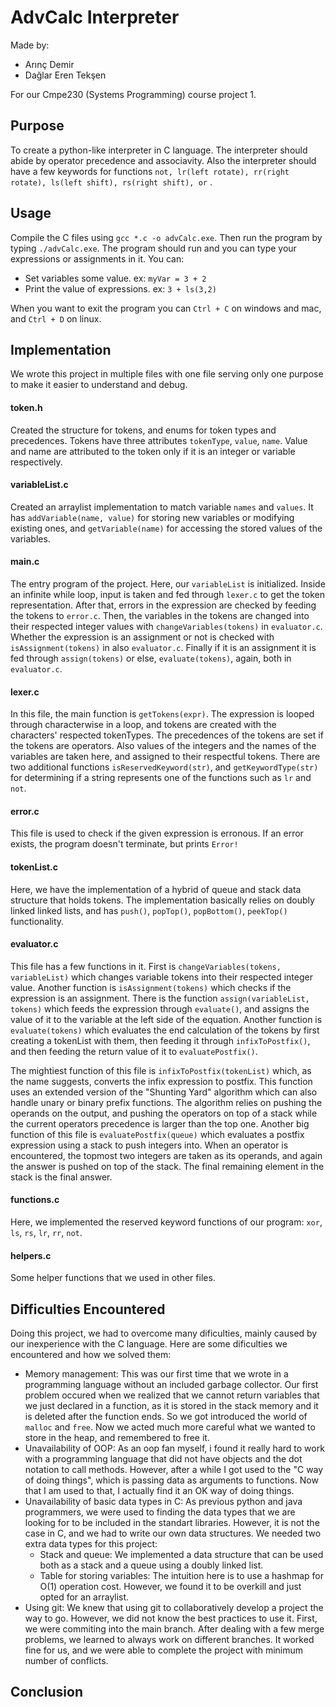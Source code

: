 # AdvCalc Interpreter
Made by:

- Arınç Demir
- Dağlar Eren Tekşen

For our Cmpe230 (Systems Programming) course project 1.

## Purpose
To create a python-like interpreter in C language. The interpreter should abide by operator precedence and associavity. Also the interpreter should have a few keywords for functions `not, lr(left rotate), rr(right rotate), ls(left shift), rs(right shift), or` .

## Usage
Compile the C files using `gcc *.c -o advCalc.exe`. Then run the program by typing `./advCalc.exe`. The program should run and you can type your expressions or assignments in it. You can:
- Set variables some value. ex: `myVar = 3 + 2`
- Print the value of expressions. ex: `3 + ls(3,2)`

When you want to exit the program you can `Ctrl + C` on windows and mac, and `Ctrl + D` on linux.

## Implementation
We wrote this project in multiple files with one file serving only one purpose to make it easier to understand and debug.

#### token.h
Created the structure for tokens, and enums for token types and precedences. Tokens have three attributes `tokenType`, `value`, `name`. Value and name are attributed to the token only if it is an integer or variable respectively.

#### variableList.c
Created an arraylist implementation to match variable `names` and `values`. It has `addVariable(name, value)` for storing new variables or modifying existing ones, and `getVariable(name)` for accessing the stored values of the variables.

#### main.c
The entry program of the project. Here, our `variableList` is initialized. Inside an infinite while loop, input is taken and fed through `lexer.c` to get the token representation. After that, errors in the expression are checked by feeding the tokens to `error.c`. Then, the variables in the tokens are changed into their respected integer values with `changeVariables(tokens)` in `evaluator.c`. Whether the expression is an assignment or not is checked with `isAssignment(tokens)` in also `evaluator.c`. Finally if it is an assignment it is fed through `assign(tokens)` or else, `evaluate(tokens)`, again, both in `evaluator.c`.

#### lexer.c
In this file, the main function is `getTokens(expr)`. The expression is looped through characterwise in a loop, and tokens are created with the characters' respected tokenTypes. The precedences of the tokens are set if the tokens are operators. Also values of the integers and the names of the variables are taken here, and assigned to their respectful tokens. There are two additional functions `isReservedKeyword(str)`, and `getKeywordType(str)` for determining if a string represents one of the functions such as `lr` and `not`.

#### error.c
This file is used to check if the given expression is erronous. If an error exists, the program doesn't terminate, but prints `Error!`

#### tokenList.c
Here, we have the implementation of a hybrid of queue and stack data structure that holds tokens. The implementation basically relies on doubly linked linked lists, and has `push()`, `popTop()`, `popBottom()`, `peekTop()` functionality. 

#### evaluator.c
This file has a few functions in it. First is `changeVariables(tokens, variableList)` which changes variable tokens into their respected integer value. Another function is `isAssignment(tokens)` which checks if the expression is an assignment. There is the function `assign(variableList, tokens)` which feeds the expression through `evaluate()`, and assigns the value of it to the variable at the left side of the equation. Another function is `evaluate(tokens)` which evaluates the end calculation of the tokens by first creating a tokenList with them, then feeding it through `infixToPostfix()`, and then feeding the return value of it to `evaluatePostfix()`. 

The mightiest function of this file is `infixToPostfix(tokenList)` which, as the name suggests, converts the infix expression to postfix. This function uses an extended version of the "Shunting Yard" algorithm which can also handle unary or binary prefix functions. The algorithm relies on pushing the operands on the output, and pushing the operators on top of a stack while the current operators precedence is larger than the top one. Another big function of this file is `evaluatePostfix(queue)` which evaluates a postfix expression using a stack to push integers into. When an operator is encountered, the topmost two integers are taken as its operands, and again the answer is pushed on top of the stack. The final remaining element in the stack is the final answer.

#### functions.c
Here, we implemented the reserved keyword functions of our program: `xor`, `ls`, `rs`, `lr`, `rr`, `not`.

#### helpers.c
Some helper functions that we used in other files. 

## Difficulties Encountered
Doing this project, we had to overcome many dificulties, mainly caused by our inexperience with the C language. Here are some dificulties we encountered and how we solved them:
- Memory management: This was our first time that we wrote in a programming language without an included garbage collector. Our first problem occured when we realized that we cannot return variables that we just declared in a function, as it is stored in the stack memory and it is deleted after the function ends. So we got introduced the world of `malloc` and `free`. Now we acted much more careful what we wanted to store in the heap, and remembered to free it.
- Unavailability of OOP: As an oop fan myself, i found it really hard to work with a programming language that did not have objects and the dot notation to call methods. However, after a while I got used to the "C way of doing things", which is passing data as arguments to functions. Now that I am used to that, I actually find it an OK way of doing things.
- Unavailability of basic data types in C: As previous python and java programmers, we were used to finding the data types that we are looking for to be included in the standart libraries. However, it is not the case in C, and we had to write our own data structures. We needed two extra data types for this project:
  - Stack and queue: We implemented a data structure that can be used both as a stack and a queue using a doubly linked list.
  - Table for storing variables: The intuition here is to use a hashmap for O(1) operation cost. However, we found it to be overkill and just opted for an arraylist.
- Using git: We knew that using git to collaboratively develop a project the way to go. However, we did not know the best practices to use it. First, we were commiting into the main branch. After dealing with a few merge problems, we learned to always work on different branches. It worked fine for us, and we were able to complete the project with minimum number of conflicts.

## Conclusion

